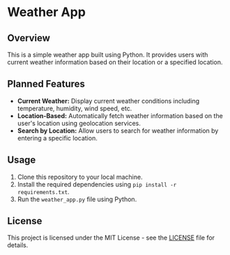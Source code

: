 # Weather App

## Overview
This is a simple weather app built using Python. It provides users with current weather information based on their location or a specified location.

## Planned Features
- **Current Weather:** Display current weather conditions including temperature, humidity, wind speed, etc.
- **Location-Based:** Automatically fetch weather information based on the user's location using geolocation services.
- **Search by Location:** Allow users to search for weather information by entering a specific location.

## Usage
1. Clone this repository to your local machine.
2. Install the required dependencies using `pip install -r requirements.txt`.
3. Run the `weather_app.py` file using Python.

## License
This project is licensed under the MIT License - see the [LICENSE](LICENSE) file for details.
